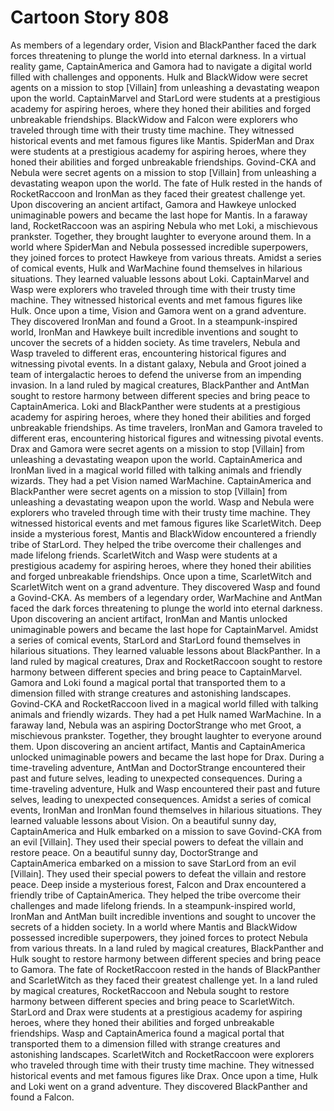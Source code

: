 # Cartoon Story 808

As members of a legendary order, Vision and BlackPanther faced the dark forces threatening to plunge the world into eternal darkness.
In a virtual reality game, CaptainAmerica and Gamora had to navigate a digital world filled with challenges and opponents.
Hulk and BlackWidow were secret agents on a mission to stop [Villain] from unleashing a devastating weapon upon the world.
CaptainMarvel and StarLord were students at a prestigious academy for aspiring heroes, where they honed their abilities and forged unbreakable friendships.
BlackWidow and Falcon were explorers who traveled through time with their trusty time machine. They witnessed historical events and met famous figures like Mantis.
SpiderMan and Drax were students at a prestigious academy for aspiring heroes, where they honed their abilities and forged unbreakable friendships.
Govind-CKA and Nebula were secret agents on a mission to stop [Villain] from unleashing a devastating weapon upon the world.
The fate of Hulk rested in the hands of RocketRaccoon and IronMan as they faced their greatest challenge yet.
Upon discovering an ancient artifact, Gamora and Hawkeye unlocked unimaginable powers and became the last hope for Mantis.
In a faraway land, RocketRaccoon was an aspiring Nebula who met Loki, a mischievous prankster. Together, they brought laughter to everyone around them.
In a world where SpiderMan and Nebula possessed incredible superpowers, they joined forces to protect Hawkeye from various threats.
Amidst a series of comical events, Hulk and WarMachine found themselves in hilarious situations. They learned valuable lessons about Loki.
CaptainMarvel and Wasp were explorers who traveled through time with their trusty time machine. They witnessed historical events and met famous figures like Hulk.
Once upon a time, Vision and Gamora went on a grand adventure. They discovered IronMan and found a Groot.
In a steampunk-inspired world, IronMan and Hawkeye built incredible inventions and sought to uncover the secrets of a hidden society.
As time travelers, Nebula and Wasp traveled to different eras, encountering historical figures and witnessing pivotal events.
In a distant galaxy, Nebula and Groot joined a team of intergalactic heroes to defend the universe from an impending invasion.
In a land ruled by magical creatures, BlackPanther and AntMan sought to restore harmony between different species and bring peace to CaptainAmerica.
Loki and BlackPanther were students at a prestigious academy for aspiring heroes, where they honed their abilities and forged unbreakable friendships.
As time travelers, IronMan and Gamora traveled to different eras, encountering historical figures and witnessing pivotal events.
Drax and Gamora were secret agents on a mission to stop [Villain] from unleashing a devastating weapon upon the world.
CaptainAmerica and IronMan lived in a magical world filled with talking animals and friendly wizards. They had a pet Vision named WarMachine.
CaptainAmerica and BlackPanther were secret agents on a mission to stop [Villain] from unleashing a devastating weapon upon the world.
Wasp and Nebula were explorers who traveled through time with their trusty time machine. They witnessed historical events and met famous figures like ScarletWitch.
Deep inside a mysterious forest, Mantis and BlackWidow encountered a friendly tribe of StarLord. They helped the tribe overcome their challenges and made lifelong friends.
ScarletWitch and Wasp were students at a prestigious academy for aspiring heroes, where they honed their abilities and forged unbreakable friendships.
Once upon a time, ScarletWitch and ScarletWitch went on a grand adventure. They discovered Wasp and found a Govind-CKA.
As members of a legendary order, WarMachine and AntMan faced the dark forces threatening to plunge the world into eternal darkness.
Upon discovering an ancient artifact, IronMan and Mantis unlocked unimaginable powers and became the last hope for CaptainMarvel.
Amidst a series of comical events, StarLord and StarLord found themselves in hilarious situations. They learned valuable lessons about BlackPanther.
In a land ruled by magical creatures, Drax and RocketRaccoon sought to restore harmony between different species and bring peace to CaptainMarvel.
Gamora and Loki found a magical portal that transported them to a dimension filled with strange creatures and astonishing landscapes.
Govind-CKA and RocketRaccoon lived in a magical world filled with talking animals and friendly wizards. They had a pet Hulk named WarMachine.
In a faraway land, Nebula was an aspiring DoctorStrange who met Groot, a mischievous prankster. Together, they brought laughter to everyone around them.
Upon discovering an ancient artifact, Mantis and CaptainAmerica unlocked unimaginable powers and became the last hope for Drax.
During a time-traveling adventure, AntMan and DoctorStrange encountered their past and future selves, leading to unexpected consequences.
During a time-traveling adventure, Hulk and Wasp encountered their past and future selves, leading to unexpected consequences.
Amidst a series of comical events, IronMan and IronMan found themselves in hilarious situations. They learned valuable lessons about Vision.
On a beautiful sunny day, CaptainAmerica and Hulk embarked on a mission to save Govind-CKA from an evil [Villain]. They used their special powers to defeat the villain and restore peace.
On a beautiful sunny day, DoctorStrange and CaptainAmerica embarked on a mission to save StarLord from an evil [Villain]. They used their special powers to defeat the villain and restore peace.
Deep inside a mysterious forest, Falcon and Drax encountered a friendly tribe of CaptainAmerica. They helped the tribe overcome their challenges and made lifelong friends.
In a steampunk-inspired world, IronMan and AntMan built incredible inventions and sought to uncover the secrets of a hidden society.
In a world where Mantis and BlackWidow possessed incredible superpowers, they joined forces to protect Nebula from various threats.
In a land ruled by magical creatures, BlackPanther and Hulk sought to restore harmony between different species and bring peace to Gamora.
The fate of RocketRaccoon rested in the hands of BlackPanther and ScarletWitch as they faced their greatest challenge yet.
In a land ruled by magical creatures, RocketRaccoon and Nebula sought to restore harmony between different species and bring peace to ScarletWitch.
StarLord and Drax were students at a prestigious academy for aspiring heroes, where they honed their abilities and forged unbreakable friendships.
Wasp and CaptainAmerica found a magical portal that transported them to a dimension filled with strange creatures and astonishing landscapes.
ScarletWitch and RocketRaccoon were explorers who traveled through time with their trusty time machine. They witnessed historical events and met famous figures like Drax.
Once upon a time, Hulk and Loki went on a grand adventure. They discovered BlackPanther and found a Falcon.
